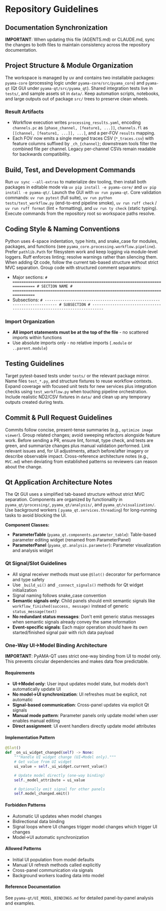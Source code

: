 # Repository Guidelines

## Documentation Synchronization

**IMPORTANT**: When updating this file (AGENTS.md) or CLAUDE.md, sync the changes to both files to
maintain consistency across the repository documentation.

## Project Structure & Module Organization

The workspace is managed by uv and contains two installable packages: `pyama-core` (processing logic under
`pyama-core/src/pyama_core`) and `pyama-qt` (Qt GUI under `pyama-qt/src/pyama_qt`). Shared integration tests live in
`tests/`, and sample assets sit in `data/`. Keep automation scripts, notebooks, and large outputs out of package `src/`
trees to preserve clean wheels.

### Result Artifacts

- Workflow execution writes `processing_results.yaml`, encoding `channels.pc` as `[phase_channel, [feature1, ...]]`,
  `channels.fl` as `[[channel, [feature1, ...]], ...]`, and a per-FOV `results` mapping.
- Each FOV now emits a single merged traces CSV (`*_traces.csv`) with feature columns suffixed by `_ch_{channel}`;
  downstream tools filter the combined file per channel. Legacy per-channel CSVs remain readable for backwards
  compatibility.

## Build, Test, and Development Commands

Run `uv sync --all-extras` to materialize dev tooling, then install both packages in editable mode via
`uv pip install -e pyama-core/` and `uv pip install -e pyama-qt/`. Launch the GUI with `uv run pyama-qt`. Core
validation commands: `uv run pytest` (full suite), `uv run python tests/test_workflow.py` (end-to-end pipeline smoke),
`uv run ruff check` / `uv run ruff format` (lint + formatting), and `uv run ty check` (static typing). Execute commands
from the repository root so workspace paths resolve.

## Coding Style & Naming Conventions

Python uses 4-space indentation, type hints, and snake_case for modules, packages, and functions (see
`pyama_core.processing.workflow.pipeline`). Prefer `pathlib.Path` for filesystem work and keep logging via module-level
loggers. Ruff enforces linting; resolve warnings rather than silencing them. When adding Qt code, follow the current
tab-based structure without strict MVC separation. Group code with structured comment separators:

- Major sections:
  `# ============================================================================= # SECTION NAME # =============================================================================`
- Subsections:
  `# ------------------------------------------------------------------------ # SUBSECTION # ------------------------------------------------------------------------`

### Import Organization

- **All import statements must be at the top of the file** - no scattered imports within functions
- Use absolute imports only - no relative imports (`.module` or `..parent.module`)

## Testing Guidelines

Target pytest-based tests under `tests/` or the relevant package mirror. Name files `test_*.py`, and structure fixtures
to reuse workflow contexts. Expand coverage with focused unit tests for new services plus integration checks using
`test_workflow.py` when touching pipeline orchestration. Include realistic ND2/CSV fixtures in `data/` and clean up any
temporary outputs created during tests.

## Commit & Pull Request Guidelines

Commits follow concise, present-tense summaries (e.g., `optimize image viewer`). Group related changes; avoid sweeping
refactors alongside feature work. Before sending a PR, ensure lint, format, type check, and tests are green, and
summarize changes plus manual validation performed. Link relevant issues and, for UI adjustments, attach before/after
imagery or describe observable impact. Cross-reference architecture notes (e.g., `MVC.md`) when deviating from
established patterns so reviewers can reason about the change.

## Qt Application Architecture Notes

The Qt GUI uses a simplified tab-based structure without strict MVC separation. Components are organized by
functionality in `pyama_qt/processing/`, `pyama_qt/analysis/`, and `pyama_qt/visualization/`. Use background workers (
`pyama_qt.services.threading`) for long-running tasks to avoid blocking the UI.

**Component Classes:**

- **ParameterTable** (`pyama_qt.components.parameter_table`): Table-based parameter editing widget (renamed from
  ParameterPanel)
- **ParameterPanel** (`pyama_qt.analysis.parameter`): Parameter visualization and analysis widget

### Qt Signal/Slot Guidelines

- All signal receiver methods must use `@Slot()` decorator for performance and type safety
- Use `_build_ui()` and `_connect_signals()` methods for Qt widget initialization
- Signal naming follows snake_case convention
- **Semantic signals only**: Child panels should emit semantic signals like `workflow_finished(success, message)`
  instead of generic `status_message(text)`
- **No redundant status messages**: Don't emit generic status messages when semantic signals already convey the same
  information
- **Event-specific signals**: Each major operation should have its own started/finished signal pair with rich data
  payload

### One-Way UI→Model Binding Architecture

**IMPORTANT**: PyAMA-QT uses strict one-way binding from UI to model only. This prevents circular dependencies and makes
data flow predictable.

#### Requirements

- **UI→Model only**: User input updates model state, but models don't automatically update UI
- **No model→UI synchronization**: UI refreshes must be explicit, not automatic
- **Signal-based communication**: Cross-panel updates via explicit Qt signals
- **Manual mode pattern**: Parameter panels only update model when user enables manual editing
- **Direct assignment**: UI event handlers directly update model attributes

#### Implementation Pattern

```python
@Slot()
def _on_ui_widget_changed(self) -> None:
    """Handle UI widget change (UI→Model only)."""
    # Get value from UI widget
    ui_value = self._ui_widget.current_value()

    # Update model directly (one-way binding)
    self._model_attribute = ui_value

    # Optionally emit signal for other panels
    self.model_changed.emit()
```

#### Forbidden Patterns

- Automatic UI updates when model changes
- Bidirectional data binding
- Signal loops where UI changes trigger model changes which trigger UI changes
- Model→UI automatic synchronization

#### Allowed Patterns

- Initial UI population from model defaults
- Manual UI refresh methods called explicitly
- Cross-panel communication via signals
- Background workers loading data into model

#### Reference Documentation

See `pyama-qt/UI_MODEL_BINDINGS.md` for detailed panel-by-panel analysis and examples.
